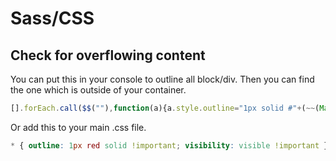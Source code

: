 # Sass/CSS

## Check for overflowing content

You can put this in your console to outline all block/div. Then you can find the one which is outside of your container.

```javascript
[].forEach.call($$(""),function(a){a.style.outline="1px solid #"+(~~(Math.random()(1<<24))).toString(16)})
```

Or add this to your main .css file.

```css
* { outline: 1px red solid !important; visibility: visible !important }
```



